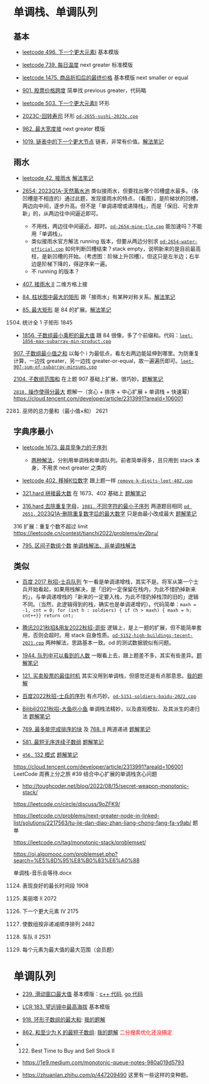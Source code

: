 # 单调栈、单调队列

## 基本

- [leetcode 496. 下一个更大元素I](https://leetcode.cn/problems/next-greater-element-i/) 基本模版

- [leetcode 739. 每日温度](https://leetcode.cn/problems/daily-temperatures/) next greater 标准模版

- [leetcode 1475. 商品折扣后的最终价格](https://leetcode.cn/problems/final-prices-with-a-special-discount-in-a-shop/) 基本模版 next smaller or equal

- [901. 股票价格跨度](https://leetcode.cn/problems/online-stock-span/) 简单找 previous greater，代码略

- [leetcode 503. 下一个更大元素II](https://leetcode.cn/problems/next-greater-element-ii/) 环形

- [2023C-回转寿司](https://oj.algomooc.com/problem.php?id=2655) 环形 [`od-2655-sushi-2023c.cpp`](code/od-2655-sushi-2023c.cpp)

- [962. 最大宽度坡](https://leetcode.cn/problems/maximum-width-ramp/) next greater 模版

- [1019. 链表中的下一个更大节点](https://leetcode.cn/problems/next-greater-node-in-linked-list/) 链表，非常有价值。[解法笔记](leet-1019-链表中的下一个更大节点.md)

## 雨水

- [leetcode 42. 接雨水](https://leetcode.cn/problems/trapping-rain-water/) [解法笔记](leet-42-接雨水多种方法.md)

- [2654: 2023Q1A-天然蓄水池](https://oj.algomooc.com/problem.php?id=2654) 类似接雨水，但要找出哪个凹槽盛水最多。（各凹槽是不相连的）通过此题，发现接雨水的特点，（看图），是阶梯状的凹槽，两边向中间，逐步升高。但不是「单调递增或递降栈」，而是「保旧、可舍弃新」的，从两边往中间逼近即可。
  - 不用栈，两边往中间逼近。超时。[`od-2654-mine-tle.cpp`](code/od-2654-mine-tle.cpp) 能加速吗？不能用「单调栈」。
  - 类似接雨水官方解法 running 版本，但要从两边分别求 [`od-2654-water-official.cpp`](code/od-2654-water-official.cpp) 如何判断凹槽结束？stack empty，说明新来的是目前最高柱，是新凹槽的开始。（考虑图：阶梯上升凹槽）。但这只是左半边；右半边是阶梯下降的，得逆序来一遍。
  - 不 running 的版本？

- [407. 接雨水 II](https://leetcode.cn/problems/trapping-rain-water-ii/) 二维方格上接

- [84. 柱状图中最大的矩形](https://leetcode.cn/problems/largest-rectangle-in-histogram/) 跟「接雨水」有某种对称关系。[解法笔记](leet-84-柱状图中最大矩形.md)

- [85. 最大矩形](https://leetcode.cn/problems/maximal-rectangle) 是 84 的扩展。[解法笔记](leet-85-最大矩形.md)

1504. 统计全 1 子矩形 1845

- [1856. 子数组最小乘积的最大值](https://leetcode.cn/problems/maximum-subarray-min-product/) 跟 84 很像，多了个前缀和。代码：[`leet-1856-max-subarray-min-product.cpp`](code/leet-1856-max-subarray-min-product.cpp)


[907. 子数组最小值之和](https://leetcode.cn/problems/sum-of-subarray-minimums/) 以每个 i 为最低点，看左右两边能延伸到哪里。为防重复计算，一边找 greater，另一边找 greater-or-equal，故一遍遍历即可。[`leet-907-sum-of-subarray-minsums.cpp`](code/leet-907-sum-of-subarray-minsums.cpp)

[2104. 子数组范围和](https://leetcode.cn/problems/sum-of-subarray-ranges/) 在上题 907 基础上扩展，很巧妙。[题解笔记](leet-2104-子数组范围和.md)

[`2818.` 操作使得分最大](https://leetcode.cn/problems/apply-operations-to-maximize-score/)
题解一（贪心 + 排序 + 中心扩展 + 单调栈 + 快速幂）
https://cloud.tencent.com/developer/article/2313991?areaId=106001

2281. 巫师的总力量和（最小值×和） 2621






## 字典序最小

- [leetcode 1673. 最具竞争力的子序列](https://leetcode.cn/problems/find-the-most-competitive-subsequence/)
  - [两种解法](leet-1673-竞争力子序列.md)，分别用单调栈和单调队列。前者简单得多，且只用到 stack 本身，不用求 next greater 之类的

- [leetcode 402. 移掉K位数字](https://leetcode.cn/problems/remove-k-digits/) 跟上题一样 [`remove-k-digits-leet-402.cpp`](code/remove-k-digits-leet-402.cpp)

- [321.hard 拼接最大数](https://leetcode.cn/problems/create-maximum-number/) 在 1673、402 基础上 [题解笔记](leet-321-拼接最大数.md)

- [316.hard 去除重复字母](https://leetcode.cn/problems/remove-duplicate-letters/)，[`1081.` 不同字符的最小子序列](https://leetcode.cn/problems/smallest-subsequence-of-distinct-characters) 两道题目相同 [`od 2651.` 2023Q1A-删除重复数字后的最大数字](https://oj.algomooc.com/problem.php?id=2651) 只是由最小改成最大 [题解笔记](leet-316-1081-od-2651-去除重复字母.md)

316 扩展：重复个数不超过 limit  https://leetcode.cn/contest/tianchi2022/problems/ev2bru/

- [795. 区间子数组个数](https://leetcode.cn/problems/number-of-subarrays-with-bounded-maximum/) [单调栈解法、非单调栈解法](leet-795-区间子数组个数.md)

## 类似

- [百度 2017 秋招-士兵队列](https://oj.algomooc.com/problem.php?id=5150) 乍一看是单调递增栈，其实不是。将军从第一个士兵开始看起，如果用栈解决，是「旧的一定保留在栈内，为此不惜扔掉新来的」，与单调递增栈的「新来的一定要入栈，为此不惜扔掉栈顶的旧的」逻辑不同。（当然，此逻辑得到的栈，确实也是单调递增的）。代码简单：`maxh = -1, cnt = 0; for (int h : soldiers) { if (h > maxh) { maxh = h; cnt++}} return cnt;`

- [腾讯2021秋招&用友2022秋招-逛街](https://oj.algomooc.com/problem.php?id=5152) 逻辑上，是上一题的扩展，但不能简单套用，否则会超时。用 stack 自身性质。[`od-5152-high-buildings-tecent-2021.cpp`](code/od-5152-high-buildings-tecent-2021.cpp) 两种解法，思路基本一致。od 的测试数据貌似有问题。

- [1944. 队列中可以看到的人数](https://leetcode.cn/problems/number-of-visible-people-in-a-queue/) 一眼看上去，跟上题差不多，其实有些差异。[题解笔记](leet-1994-队列中可以看到的人数.md)

- [121. 买卖股票的最佳时机](https://leetcode.cn/problems/best-time-to-buy-and-sell-stock/) 其实没用到单调栈，但感觉还是有点那意思。[我的题解](买卖股票最佳时机-leet-121.md)



- [百度2022秋招-士兵的序列](https://oj.algomooc.com/problem.php?id=5151) 有点巧妙。[`od-5151-soldiers-baidu-2022.cpp`](code/od-5151-soldiers-baidu-2022.cpp)

- [Bilibili2021秋招-大鱼吃小鱼](https://oj.algomooc.com/problem.php?id=5153) 单调栈法精妙，以及直观模拟、及其派生的递归法 [题解笔记](od-5153-大鱼吃小鱼.md)

- [769. 最多能完成排序的块](https://leetcode.cn/problems/max-chunks-to-make-sorted/) 及 [768. II](https://leetcode.cn/problems/max-chunks-to-make-sorted-ii) 两道递进 [题解笔记](leet-769-768-最多能完成排序的块.md)

- [581. 最短无序连续子数组](https://leetcode.cn/problems/shortest-unsorted-continuous-subarray/) [题解笔记](leet-581-最短无序连续子数组.md)

- [`456.` 132 模式](https://leetcode.cn/problems/132-pattern/) [题解笔记](leet-456-模式123.md)

https://cloud.tencent.com/developer/article/2313991?areaId=106001 LeetCode 周赛上分之旅 #39 结合中心扩展的单调栈贪心问题


- http://toughcoder.net/blog/2022/08/15/secret-weapon-monotonic-stack/

https://leetcode.cn/circle/discuss/9oZFK9/

https://leetcode.cn/problems/next-greater-node-in-linked-list/solutions/2217563/tu-jie-dan-diao-zhan-liang-chong-fang-fa-v9ab/  题单

https://leetcode.cn/tag/monotonic-stack/problemset/

https://oj.algomooc.com/problemset.php?search=%E5%8D%95%E8%B0%83%E6%A0%88

单调栈-音乐会等待.docx

1124. 表现良好的最长时间段 1908

2866. 美丽塔 II 2072
2454. 下一个更大元素 IV 2175
2289. 使数组按非递减顺序排列 2482
1776. 车队 II 2531
2832. 每个元素为最大值的最大范围（会员题）








# 单调队列

- [239. 滑动窗口最大值](https://leetcode.cn/problems/sliding-window-maximum/) 基本模版：[c++ 代码](code/sliding-window-max-leet-239.cpp), [go 代码](code/sliding-window-max-leet-239.go)
- [LCR 183. 望远镜中最高海拔](https://leetcode.cn/problems/hua-dong-chuang-kou-de-zui-da-zhi-lcof/) 基本模版
- [918. 环形子数组的最大和](https://leetcode.cn/problems/maximum-sum-circular-subarray/): [我的题解](单调队列-leet-918-环形子数组最大和.md)
- [862. 和至少为 K 的最短子数组](https://leetcode.cn/problems/shortest-subarray-with-sum-at-least-k/): [我的题解](单调队列-leet-862-和至少为K的最短子数组.md) <font color="red">二分搜索优化还没搞定</font>

- 122. Best Time to Buy and Sell Stock II


- https://1e9.medium.com/monotonic-queue-notes-980a019d5793
- https://zhuanlan.zhihu.com/p/447209490 这里有一些这样的变种题。


